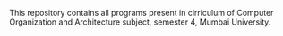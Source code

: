 This repository contains all programs present in cirriculum of Computer Organization and Architecture subject, semester 4, Mumbai University.
